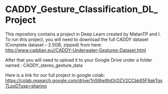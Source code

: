 # CADDY_Gesture_Classification_DL_Project
This repository contains a project in Deep Learn created by MatanTP and I.
To run this project, you will need to download the full CADDY dataset (Complete dataset – 2.5GB, zipped) from here:
http://www.caddian.eu//CADDY-Underwater-Gestures-Dataset.html

After that you will need to upload it to your Google Drive under a folder named : CADDY_stereo_gesture_data

Here is a link for our full project in google colab: https://colab.research.google.com/drive/1n5I8w9td3rDZV2CCbk65F9akTgs7LpxD?usp=sharing

